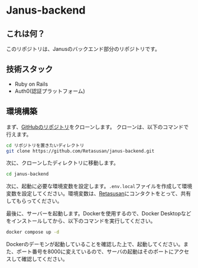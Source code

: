 # Janus-backend

## これは何？

このリポジトリは、Janusのバックエンド部分のリポジトリです。

## 技術スタック

- Ruby on Rails
- Auth0(認証プラットフォーム)

## 環境構築

まず、[GitHubのリポジトリ](https://github.com/Retasusan/janus-backend)をクローンします。
クローンは、以下のコマンドで行えます。

```bash
cd リポジトリを置きたいディレクトリ
git clone https://github.com/Retasusan/janus-backend.git
```

次に、クローンしたディレクトリに移動します。

```bash
cd janus-backend
```

次に、起動に必要な環境変数を設定します。`.env.local`ファイルを作成して環境変数を設定してください。環境変数は、[Retasusan](https://github.com/Retasusan)にコンタクトをとって、共有してもらってください。

最後に、サーバーを起動します。Dockerを使用するので、Docker Desktopなどをインストールしてから、以下のコマンドを実行してください。

```bash
docker compose up -d
```

Dockerのデーモンが起動していることを確認した上で、起動してください。また、ポート番号を8000に変えているので、サーバの起動はそのポートにアクセスして確認してください。
